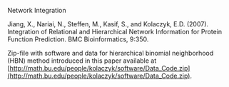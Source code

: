 Network Integration

Jiang, X., Nariai, N., Steffen, M., Kasif, S., and Kolaczyk, E.D. (2007). Integration of Relational and Hierarchical Network Information for Protein Function Prediction. BMC Bioinformatics, 9:350.

Zip-file with software and data for hierarchical binomial neighborhood (HBN) method introduced in this paper available at [http://math.bu.edu/people/kolaczyk/software/Data_Code.zip](http://math.bu.edu/people/kolaczyk/software/Data_Code.zip).
